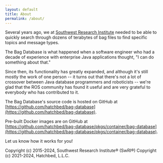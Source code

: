 ```yaml
---
layout: default 
title: About
permalink: /about/
---
```


Several years ago, we at [Southwest Research Institute](https://www.swri.org/technical-divisions/intelligent-systems)
needed to be able to quickly search through dozens of terabytes of bag files to find specific
topics and message types.

The Bag Database is what happened when a software engineer who had a decade of experience with
enterprise Java applications thought, "I can do something about that."

Since then, its functionality has greatly expanded, and although it's still mostly the work of
one person -- it turns out that there's not a lot of crossover between Java database programmers
and roboticists -- we're glad that the ROS community has found it useful and are very grateful
to everybody who has contributed to it.

The Bag Database's source code is hosted on GitHub at [https://github.com/hatchbed/bag-database](https://github.com/hatchbed/bag-database).

Pre-built Docker images are on GitHub at [https://github.com/hatchbed/bag-database/pkgs/container/bag-database](https://github.com/hatchbed/bag-database/pkgs/container/bag-database).

Let us know how it works for you!

Copyright (c) 2015-2024, Southwest Research Institute® (SwRI®)
Copyright (c) 2021-2024, Hatchbed, L.L.C.
